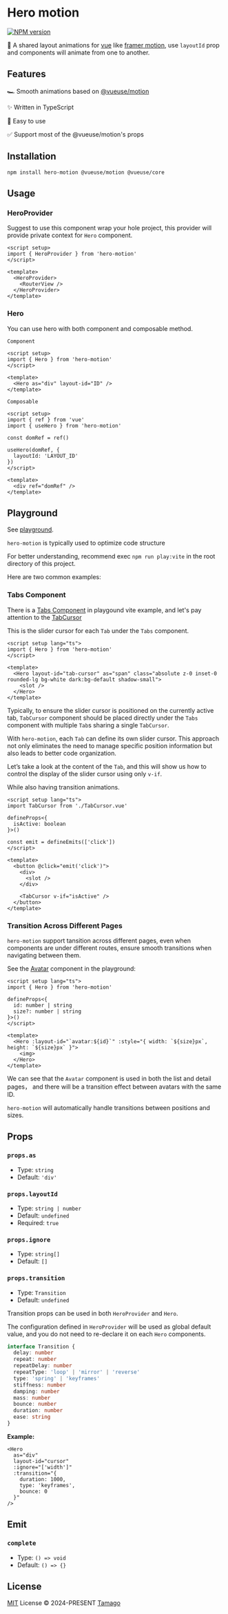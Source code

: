 # Hero motion

[![NPM version](https://img.shields.io/npm/v/hero-motion)](https://www.npmjs.com/package/hero-motion)

🌊 A shared layout animations for [vue](https://vuejs.org/) like [framer motion](https://www.framer.com/motion/), use `layoutId` prop and components will animate from one to another.

## Features

🏎 Smooth animations based on [@vueuse/motion](https://motion.vueuse.org/)

✨ Written in TypeScript

🙌 Easy to use

✅ Support most of the @vueuse/motion's props

## Installation

```
npm install hero-motion @vueuse/motion @vueuse/core
```

## Usage

### HeroProvider

Suggest to use this component wrap your hole project, this provider will provide private context for `Hero` component.

```vue
<script setup>
import { HeroProvider } from 'hero-motion'
</script>

<template>
  <HeroProvider>
    <RouterView />
  </HeroProvider>
</template>
```

### Hero

You can use hero with both component and composable method.

`Component`

```vue
<script setup>
import { Hero } from 'hero-motion'
</script>

<template>
  <Hero as="div" layout-id="ID" />
</template>
```

`Composable`

```vue
<script setup>
import { ref } from 'vue'
import { useHero } from 'hero-motion'

const domRef = ref()

useHero(domRef, {
  layoutId: 'LAYOUT_ID'
})
</script>

<template>
  <div ref="domRef" />
</template>
```

## Playground

See [playground]('./playground').

`hero-motion` is typically used to optimize code structure

For better understanding, recommend exec `npm run play:vite` in the root directory of this project.

Here are two common examples:

### Tabs Component

There is a [Tabs Component]('./playground/vite/components/Tabs') in playgound vite example, and let's pay attention to the [TabCursor]('./playground/vite/components/Tabs/TabCursor.vue')

This is the slider cursor for each `Tab` under the `Tabs` component.

```vue
<script setup lang="ts">
import { Hero } from 'hero-motion'
</script>

<template>
  <Hero layout-id="tab-cursor" as="span" class="absolute z-0 inset-0 rounded-lg bg-white dark:bg-default shadow-small">
    <slot />
  </Hero>
</template>
```

Typically, to ensure the slider cursor is positioned on the currently active tab, `TabCursor` component should be placed directly under the `Tabs` component with multiple `Tab`s sharing a single `TabCursor`.

With `hero-motion`, each `Tab` can define its own slider cursor. This approach not only eliminates the need to manage specific position information but also leads to better code organization.

Let’s take a look at the content of the `Tab`, and this will show us how to control the display of the slider cursor using only `v-if`.

While also having transition animations.

```vue
<script setup lang="ts">
import TabCursor from './TabCursor.vue'

defineProps<{
  isActive: boolean
}>()

const emit = defineEmits(['click'])
</script>

<template>
  <button @click="emit('click')">
    <div>
      <slot />
    </div>

    <TabCursor v-if="isActive" />
  </button>
</template>
```

### Transition Across Different Pages

`hero-motion` support tansition across different pages, even when components are under different routes, ensure smooth transitions when navigating between them.

See the [Avatar]('./playground/vite/components/Avatar.vue') component in the playground:

```vue
<script setup lang="ts">
import { Hero } from 'hero-motion'

defineProps<{
  id: number | string
  size?: number | string
}>()
</script>

<template>
  <Hero :layout-id="`avatar:${id}`" :style="{ width: `${size}px`, height: `${size}px` }">
    <img>
  </Hero>
</template>
```

We can see that the `Avatar` component is used in both the list and detail pages， and there will be a transition effect between avatars with the same ID.

`hero-motion` will automatically handle transitions between positions and sizes.

## Props

### `props.as`

- Type: `string`
- Default: `'div'`

### `props.layoutId`

- Type: `string | number`
- Default: `undefined`
- Required: `true`

### `props.ignore`

- Type: `string[]`
- Default: `[]`

### `props.transition`

- Type: `Transition`
- Default: `undefined`

Transition props can be used in both `HeroProvider` and `Hero`.

The configuration defined in `HeroProvider` will be used as global default value, and you do not need to re-declare it on each `Hero` components.

```ts
interface Transition {
  delay: number
  repeat: number
  repeatDelay: number
  repeatType: 'loop' | 'mirror' | 'reverse'
  type: 'spring' | 'keyframes'
  stiffness: number
  damping: number
  mass: number
  bounce: number
  duration: number
  ease: string
}
```

**Example:**

```vue
<Hero
  as="div"
  layout-id="cursor"
  :ignore="['width']"
  :transition="{
    duration: 1000,
    type: 'keyframes',
    bounce: 0
  }"
/>
```

## Emit

### `complete`

- Type: `() => void`
- Default: `() => {}`

## License

[MIT](./LICENSE) License © 2024-PRESENT [Tamago](https://github.com/tmg0)
